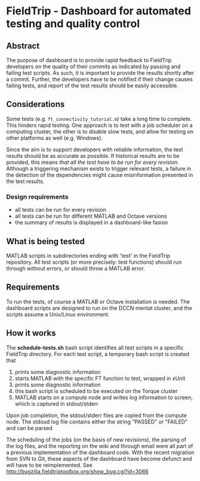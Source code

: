 # FieldTrip - Dashboard for automated testing and quality control

## Abstract
The purpose of dashboard is to provide rapid feedback to FieldTrip developers on
the quality of their commits as indicated by passing and failing test scripts.
As such, it is important to provide the results shortly after a commit.
Further, the developers have to be notified if their change causes failing
tests, and report of the test results should be easily accessible.


## Considerations
Some tests (e.g. `ft_connectivity_tutorial.m`) take a long time to complete.
This hinders rapid testing. One approach is to test with a job scheduler on a
computing cluster, the other is to disable slow tests, and allow for testing on
other platforms as well (e.g. Windows).

Since the aim is to support developers with reliable information, the test
results should be as accurate as possible. If historical results are to be
provided, this means *that all the test have to be run for every revision*.
Although a triggering mechanism exists to trigger relevant tests, a failure in
the detection of the dependencies might cause misinformation presented in the
test results.


### Design requirements
- all tests can be run for every revision
- all tests can be run for different MATLAB and Octave versions
- the summary of results is displayed in a dashboard-like fasion

## What is being tested
MATLAB scripts in subdirectories ending with 'test' in the FieldTrip
repository. All test scripts (or more precisely: test functions) should
run through without errors, or should throw a MATLAB error.

## Requirements
To run the tests, of course a MATLAB or Octave installation is needed. The
dashboard scripts are designed to run on the DCCN mentat cluster, and
the scripts assume a Unix/Linux environment.

## How it works
The **schedule-tests.sh** bash script identifies all test scripts in
a specific FieldTrip directory. For each test script, a temporary bash
script is created that

1. prints some diagnostic information
2. starts MATLAB with the specific FT function to test, wrapped in xUnit
3. prints some diagnostic information
4. this bash script is scheduled to be executed on the Torque cluster
5. MATLAB starts on a compute node and writes log information to screen, which is captured in stdout/stderr

Upon job completion, the stdout/stderr files are copied from the compute node. The stdoud log file contains either the string "PASSED" or "FAILED" and can be parsed

The scheduling of the jobs (on the basis of new revisions), the
parsing of the log files, and the reporting on the wiki and through
email were all part of a previous implementation of the dashboard
code. With the recent migration from SVN to Git, these aspects of the
dashboard have become defunct and will have to be reimplemented. See
http://bugzilla.fieldtriptoolbox.org/show_bug.cgi?id=3066
